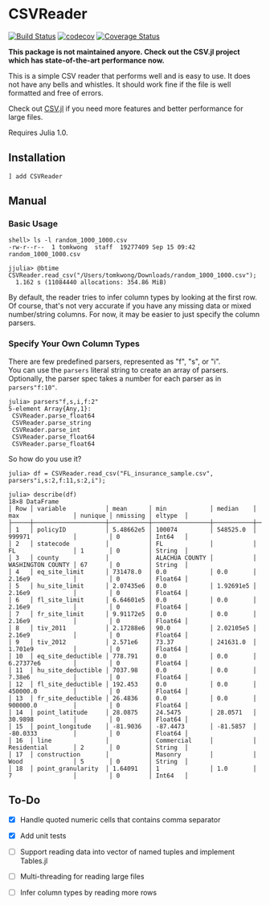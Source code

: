 # CSVReader

[![Build Status](https://github.com/tk3369/CSVReader.jl/workflows/CI/badge.svg)](https://github.com/tk3369/CSVReader.jl/actions?query=workflow%3ACI)
[![codecov](https://codecov.io/gh/tk3369/CSVReader.jl/branch/master/graph/badge.svg)](https://codecov.io/gh/tk3369/CSVReader.jl)
[![Coverage Status](https://coveralls.io/repos/github/tk3369/CSVReader.jl/badge.svg?branch=master)](https://coveralls.io/github/tk3369/CSVReader.jl?branch=master)

**This package is not maintained anyore. Check out the CSV.jl project
which has state-of-the-art performance now.**

This is a simple CSV reader that performs well and is easy to use.
It does not have any bells and whistles.
It should work fine if the file is well formatted and free of errors.

Check out [CSV.jl](https://github.com/JuliaData/CSV.jl) if you need more features
and better performance for large files.

Requires Julia 1.0.

## Installation

`] add CSVReader`

## Manual

### Basic Usage

```
shell> ls -l random_1000_1000.csv
-rw-r--r--  1 tomkwong  staff  19277409 Sep 15 09:42 random_1000_1000.csv

jjulia> @btime CSVReader.read_csv("/Users/tomkwong/Downloads/random_1000_1000.csv");
  1.162 s (11084440 allocations: 354.86 MiB)
```

By default, the reader tries to infer column types by looking at the first row.  Of course, that's not
very accurate if you have any missing data or mixed number/string columns.  For now, it may be easier 
to just specify the column parsers.

### Specify Your Own Column Types 

There are few predefined parsers, represented as "f", "s", or "i".  
You can use the `parsers` literal string to create an array of parsers.
Optionally, the parser spec takes a number for each parser as in `parsers"f:10"`.
```
julia> parsers"f,s,i,f:2"
5-element Array{Any,1}:
 CSVReader.parse_float64
 CSVReader.parse_string 
 CSVReader.parse_int    
 CSVReader.parse_float64
 CSVReader.parse_float64    
```

So how do you use it?
```
julia> df = CSVReader.read_csv("FL_insurance_sample.csv", parsers"i,s:2,f:11,s:2,i");

julia> describe(df)
18×8 DataFrame
│ Row │ variable           │ mean      │ min            │ median    │ max               │ nunique │ nmissing │ eltype  │
├─────┼────────────────────┼───────────┼────────────────┼───────────┼───────────────────┼─────────┼──────────┼─────────┤
│ 1   │ policyID           │ 5.48662e5 │ 100074         │ 548525.0  │ 999971            │         │ 0        │ Int64   │
│ 2   │ statecode          │           │ FL             │           │ FL                │ 1       │ 0        │ String  │
│ 3   │ county             │           │ ALACHUA COUNTY │           │ WASHINGTON COUNTY │ 67      │ 0        │ String  │
│ 4   │ eq_site_limit      │ 731478.0  │ 0.0            │ 0.0       │ 2.16e9            │         │ 0        │ Float64 │
│ 5   │ hu_site_limit      │ 2.07435e6 │ 0.0            │ 1.92691e5 │ 2.16e9            │         │ 0        │ Float64 │
│ 6   │ fl_site_limit      │ 6.64601e5 │ 0.0            │ 0.0       │ 2.16e9            │         │ 0        │ Float64 │
│ 7   │ fr_site_limit      │ 9.91172e5 │ 0.0            │ 0.0       │ 2.16e9            │         │ 0        │ Float64 │
│ 8   │ tiv_2011           │ 2.17288e6 │ 90.0           │ 2.02105e5 │ 2.16e9            │         │ 0        │ Float64 │
│ 9   │ tiv_2012           │ 2.571e6   │ 73.37          │ 241631.0  │ 1.701e9           │         │ 0        │ Float64 │
│ 10  │ eq_site_deductible │ 778.791   │ 0.0            │ 0.0       │ 6.27377e6         │         │ 0        │ Float64 │
│ 11  │ hu_site_deductible │ 7037.98   │ 0.0            │ 0.0       │ 7.38e6            │         │ 0        │ Float64 │
│ 12  │ fl_site_deductible │ 192.453   │ 0.0            │ 0.0       │ 450000.0          │         │ 0        │ Float64 │
│ 13  │ fr_site_deductible │ 26.4836   │ 0.0            │ 0.0       │ 900000.0          │         │ 0        │ Float64 │
│ 14  │ point_latitude     │ 28.0875   │ 24.5475        │ 28.0571   │ 30.9898           │         │ 0        │ Float64 │
│ 15  │ point_longitude    │ -81.9036  │ -87.4473       │ -81.5857  │ -80.0333          │         │ 0        │ Float64 │
│ 16  │ line               │           │ Commercial     │           │ Residential       │ 2       │ 0        │ String  │
│ 17  │ construction       │           │ Masonry        │           │ Wood              │ 5       │ 0        │ String  │
│ 18  │ point_granularity  │ 1.64091   │ 1              │ 1.0       │ 7                 │         │ 0        │ Int64   │
```

## To-Do

- [x] Handle quoted numeric cells that contains comma separator
- [x] Add unit tests
- [ ] Support reading data into vector of named tuples and implement Tables.jl
- [ ] Multi-threading for reading large files
- [ ] Infer column types by reading more rows

